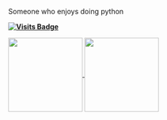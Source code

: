 Someone who enjoys doing python

**[![Visits Badge](https://badges.pufler.dev/visits/leva1ev/leva1ev)](https://github.com/leva1ev)**


<a href="https://github.com/anuraghazra/github-readme-stats">
  <img height=150 align="center" src="https://github-readme-stats.vercel.app/api?username=leva1ev&theme=ambient_gradient" />
</a>
<a href="https://github.com/anuraghazra/convoychat">
  <img height=150 align="center" src="https://github-readme-stats.vercel.app/api/top-langs?username=leva1ev&layout=compact&langs_count=8&card_width=200&theme=ambient_gradient" />
</a>
